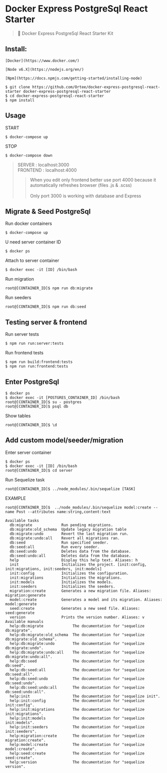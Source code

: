 # Docker Express PostgreSql React Starter

> :whale: Docker Express PostgreSql React Starter Kit

## Install:
```
[Docker](https://www.docker.com/)   
```
```
[Node v6.X](https://nodejs.org/en/)   
```
```
[Npm](https://docs.npmjs.com/getting-started/installing-node)   
```
```
$ git clone https://github.com/Ortee/docker-express-postgresql-react-starter docker-express-postgresql-react-starter
$ cd docker-express-postgresql-react-starter
$ npm install
```
## Usage
START
```
$ docker-compose up
```
STOP
```
$ docker-compose down
```
> SERVER : localhost:3000 <br>
> FRONTEND : localhost:4000
>> When you edit only frontend better use port 4000 because it automatically refreshes browser (files .js & .scss)<br><br>
>> Only port 3000 is working with database and Express

## Migrate & Seed PostgreSql
Run docker containers
```
$ docker-compose up
```
U need server container ID
```
$ docker ps
```
Attach to server container
```
$ docker exec -it [ID] /bin/bash
```
Run migration
```
root@[CONTAINER_ID]$ npm run db:migrate
```
Run seeders
```
root@[CONTAINER_ID]$ npm run db:seed
```
## Testing server & frontend
Run server tests
```
$ npm run run:server:tests
```
Run frontend tests
```
$ npm run build:frontend:tests
$ npm run run:frontend:tests
```
## Enter PostgreSql
```
$ docker ps
$ docker exec -it [POSTGRES_CONTAINER_ID] /bin/bash
root@[CONTAINER_ID]$ su - postgres
root@[CONTAINER_ID]$ psql db
```
Show tables
```
root@[CONTAINER_ID]$ \d
```
## Add custom model/seeder/migration
Enter server container
```
$ docker ps
$ docker exec -it [ID] /bin/bash
root@[CONTAINER_ID]$ cd server
```
Run Sequelize task
```
root@[CONTAINER_ID]$ ../node_modules/.bin/sequelize [TASK]
```
EXAMPLE
```
root@[CONTAINER_ID]$  ../node_modules/.bin/sequelize model:create --name Post --attributes name:string,content:text
```

```
Available tasks
  db:migrate             Run pending migrations.
  db:migrate:old_schema  Update legacy migration table
  db:migrate:undo        Revert the last migration run.
  db:migrate:undo:all    Revert all migrations ran.
  db:seed                Run specified seeder.
  db:seed:all            Run every seeder.
  db:seed:undo           Deletes data from the database.
  db:seed:undo:all       Deletes data from the database.
  help                   Display this help text. Aliases: h
  init                   Initializes the project. [init:config, init:migrations, init:seeders, init:models]
  init:config            Initializes the configuration.
  init:migrations        Initializes the migrations.
  init:models            Initializes the models.
  init:seeders           Initializes the seeders.
  migration:create       Generates a new migration file. Aliases: migration:generate
  model:create           Generates a model and its migration. Aliases: model:generate
  seed:create            Generates a new seed file. Aliases: seed:generate
  version                Prints the version number. Aliases: v
Available manuals
  help:db:migrate             The documentation for "sequelize db:migrate".
  help:db:migrate:old_schema  The documentation for "sequelize db:migrate:old_schema".
  help:db:migrate:undo        The documentation for "sequelize db:migrate:undo".
  help:db:migrate:undo:all    The documentation for "sequelize db:migrate:undo:all".
  help:db:seed                The documentation for "sequelize db:seed".
  help:db:seed:all            The documentation for "sequelize db:seed:all".
  help:db:seed:undo           The documentation for "sequelize db:seed:undo".
  help:db:seed:undo:all       The documentation for "sequelize db:seed:undo:all".
  help:init                   The documentation for "sequelize init".
  help:init:config            The documentation for "sequelize init:config".
  help:init:migrations        The documentation for "sequelize init:migrations".
  help:init:models            The documentation for "sequelize init:models".
  help:init:seeders           The documentation for "sequelize init:seeders".
  help:migration:create       The documentation for "sequelize migration:create".
  help:model:create           The documentation for "sequelize model:create".
  help:seed:create            The documentation for "sequelize seed:create".
  help:version                The documentation for "sequelize version".
  ```
